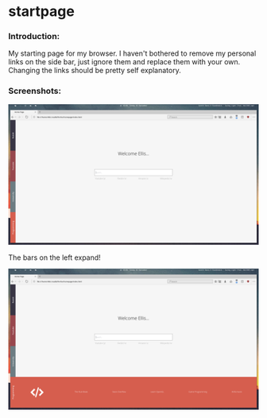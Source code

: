 # startpage

### Introduction:
My starting page for my browser. I haven't bothered to remove my personal links on the side bar, just ignore them and replace them with your own. Changing the links should be pretty self explanatory.

### Screenshots:

![Normal Screenshot](firefox-homepage.png?raw=true)

The bars on the left expand!

![Expaneded Screenshot](firefox-homepage-expanded.png?raw=true)
